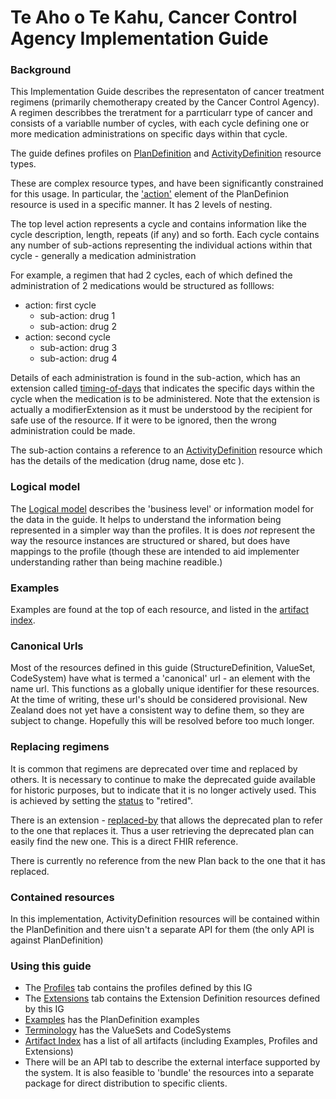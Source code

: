 <!-- index.md {% comment %}
*****************************************************************************************
*                            WARNING: DO NOT EDIT THIS FILE                             *
*                                                                                       *
* This file is generated by SUSHI. Any edits you make to this file will be overwritten. *
*                                                                                       *
* To change the contents of this file, edit the original source file at:                *
* ig-data/input/pagecontent/index.md                                                    *
*****************************************************************************************
{% endcomment %} -->
# Te Aho o Te Kahu, Cancer Control Agency Implementation Guide

### Background
This Implementation Guide describes the representaton of cancer treatment regimens (primarily chemotherapy created by the Cancer Control Agency). A regimen describbes the treratment for a parrticularr type of cancer and consists of a variablle number of cycles, with
each cycle defining one or more medication administrations on specific days within that cycle.

The guide defines profiles on [PlanDefinition](http://hl7.org/fhir/plandefinition.html) and [ActivityDefinition](http://hl7.org/fhir/activitydefinition.html) resource types.

These are complex resource types, and have been significantly constrained for this usage. In particular, the ['action'](http://hl7.org/fhir/plandefinition-definitions.html#PlanDefinition.action) element of the PlanDefinion resource is used in a specific manner. It has 2 levels of nesting.

The top level action represents a cycle and contains information like the cycle description, length, repeats (if any) and so forth. Each cycle contains any number of sub-actions representing the individual actions within that cycle - generally a medication administration


For example, a regimen that had 2 cycles, each of which defined the administration of 2 medications would be structured as folllows:

* action: first cycle 
  * sub-action: drug 1
  * sub-action: drug 2
* action: second cycle
  * sub-action: drug 3
  * sub-action: drug 4

Details of each administration is found in the sub-action, which has an extension called [timing-of-days](StructureDefinition-timing-of-days.html) that indicates the specific
days within the cycle when the medication is to be administered. Note that the extension is actually a modifierExtension as
it must be understood by the recipient for safe use of the resource. If it were to be ignored, then the wrong administration could be made.


The sub-action contains a reference to an [ActivityDefinition](http://hl7.org/fhir/ActivityDefinition) resource 
which has the details of the medication (drug name, dose etc ). 


<!--
* The top level represents regimen options. This allows there to be different 'versions' of the regimen to be selected - potentially based on trigger criteria within the action. In this IG, only a single version is supported, but the pattern is maintained to suport future enhancement. 
* The second level represents the parts of the regimen - for example chemotherapy and radiotherapy. In this IG, only a single part is supported, but the pattern is maintained to suport future enhancement. 
* The third level represents the different defined cycles that are included in each regimen part. Each cycle type will have a separate action element at this level. A single cycle may repeat multiple times.
* The fourth level represents the components of a single cycle - for example each drug will have a separate action element that describes the rules for administration. In most cases, the fourth level action will contain a reference (via canonical url) to a separate [ActivityDefinition](http://hl7.org/fhir/ActivityDefinition) resource (commonly contained within the PlanDefinition). This resource provides the detailed information to allow a client system to generate the particular 'action' resources if needed - for example a [MedicationRequest](http://hl7.org/fhir/medicationrequest.html) resource for a drug administration.

Refer to the spec for details on how a client might consume a PlanDefinition.

-->

### Logical model
The [Logical model](StructureDefinition-CancerRegimensLM.html#tabs-snap) describes the 'business level' or information model for the data in the guide. It helps to understand the information being represented in a simpler way than the profiles. It is does *not* represent the way the resource instances are structured or shared, but does have mappings to the profile (though these are intended to aid implementer understanding rather than being machine readible.)

### Examples
Examples are found at the top of each resource, and listed in the [artifact index](artifacts.html). 

### Canonical Urls
Most of the resources defined in this guide (StructureDefinition, ValueSet, CodeSystem) have what is termed a 'canonical' url - an element with the name url. This functions as a globally unique identifier for these resources. At the time of writing, these url's should be considered provisional. New Zealand does not yet have a consistent way to define them, so they are subject to change. Hopefully this will be resolved before too much longer. 

### Replacing regimens
It is common that regimens are deprecated over time and replaced by others. It is necessary to continue to make the deprecated guide available for historic purposes, but to indicate that it is no longer actively used. This is achieved by setting the [status](StructureDefinition-CcaPlanDefinition-definitions.html#PlanDefinition.status) to "retired". 

There is an extension - [replaced-by](StructureDefinition-replaced-by.html) that allows the deprecated plan to refer to the one that replaces it. Thus a user retrieving the deprecated plan can easily find the new one. This is a direct FHIR reference.

There is currently no reference from the new Plan back to the one that it has replaced.

### Contained resources
In this implementation, ActivityDefinition resources will be contained within the PlanDefinition and there uisn't a separate API for them (the only API is against PlanDefinition)

### Using this guide

* The [Profiles](profiles.html) tab contains the profiles defined by this IG
* The [Extensions](extensions.html) tab contains the Extension Definition resources defined by this IG
* [Examples](examples.html) has the PlanDefinition examples
* [Terminology]() has the ValueSets and CodeSystems
* [Artifact Index](artifacts.html) has a list of all artifacts (including Examples, Profiles and Extensions)
* There will be an API tab to describe the external interface supported by the system. It is also feasible to 'bundle' the resources into a separate package for direct distribution to specific clients.

